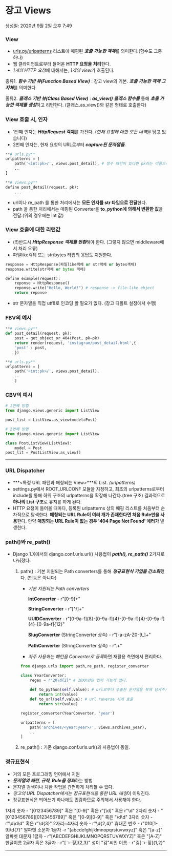 # 장고 Views

생성일: 2020년 9월 2일 오후 7:49

### View

- [urls.py/urlpatterns](http://urls.py/urlpatterns) 리스트에 매핑된 ***호출 가능한 객체***를 의미한다.(함수도 그중 하나)
- 웹 클라이언트로부터 들어온 **HTTP 요청을 처리**한다.
- *1개의 HTTP 요청*에 대해서는, *1개의 view*가 호출된다.

종류1. ***함수 기반 뷰(Function Based View)*** : 장고 view의 기본. ***호출 가능한 객체 그 자체***를 의미한다.

종류2. ***클래스 기반 뷰(Class Based View)*** : ***as_view() 클래스 함수를*** 통해 ***호출 가능한 객체를 생성***하고 리턴한다. (클래스.as_view()와 같은 형태로 호출한다)

### View 호출 시, 인자

- 1번째 인자는 ***HttpRequest* 객체**를 가진다. (*현재 요청에 대한 모든 내역*을 담고 있습니다)
- 2번째 인자는, 현재 요청의 URL로부터 ***capture된 문자열들.***

```python
**# urls.py**
urlpatterns = [
	path('<int:pk>/', views.post_detail), # 정수 패턴이 있다면 pk라는 이름으로 넘겨준다.
	..
]

**# views.py**
define post_detail(request, pk): 
	...
```

- url이나 re_path 를 통한 처리에서는 **모든 인자를 str 타입으로 전달**한다.
- path 을 통한 처리에서는 매핑된 Converter을 **to_python에 의해서 변환한 값**을 전달.(위의 경우에는 int 값)

### View 호출에 대한 리턴값

- (!!)반드시 ***HttpResponse 객체를 반환***해야 한다. (그렇지 않으면 middleware에서 처리 오류)
- 파일like객체 또는 str/bytes 타입의 응답도 지원한다.

```python
response = HttpResponse(파일like객체 or str객체 or bytes객체)
response.write(str객체 or bytes 객체)
```

```python
define example(request):
	reponse = HttpResponse()
	reponse.write("Hello, World!") # response -> file-like object
	return reponse
```

- str 문자열을 직접 utf8로 인코딩 할 필요가 없다. (장고 디폴트 설정에서 수행)

### FBV의 예시

```python
**# views.py**
def post_detail(request, pk):
	post = get_object_or_404(Post, pk=pk)
	return render(request, 'instagram/post_detail.html',{
	'post' : post,
	})

**# urls.py**
urlpatterns = [
	path('<int:pk>/', views.post_detail),
	..
	]
```

### CBV의 예시

```python
# 1번째 방법
from django.views.generic import ListView

post_list = ListView.as_view(model=Post)

# 2번째 방법
from django.views.generic import ListView

class PostListView(ListView):
	model = Post
post_lit = PostListView.as_view()
```

---

### URL Dispatcher

- ***<특정 URL 패턴과 매칭되는 View>***의 List. *(urlpatterns)*
- settings.py에서 ROOT_URLCONF 모듈을 지정하고, 최초의 urlpatterns로부터 include를 통해 하위 구조의 urlpatterns을 확장해 나간다.(tree 구조) 결과적으로 **하나의 List 구조**로 유지를 하게 된다.
- HTTP 요청이 들어올 때마다, 등록된 urlpatterns 상의 매핑 리스트를 처음부터 순차적으로 탐색한다. **매칭되는 URL Rule이 여러 개가 존재한다면 처음 Rule만을 사용**한다. 만약 **매칭되는 URL Rule이 없는 경우 '404 Page Not Found' 에러가** 발생한다.

### path()와 re_path()

- Django 1.X에서의 django.conf.urls.url() 사용법이 ***path(), re_path()*** 2가지로 나눠졌다.
    1. path() : 기본 지원되는 Path converters를 통해 ***정규표현식 기입을 간소화***했다. (만능은 아니다)
        - *기본 지원되는 Path converters*

            **IntConverter** - r"[0-9]+"

            **StringConverter** - r"[^/]+"

            **UUIDConverter** - r"[0-9a-f]{8}-[0-9a-f]{4}-[0-9a-f]{4}-[0-9a-f]{4}-[0-9a-f]{12}"

            **SlugConverter** (StringConverter 상속) - r"[-a-zA-Z0-9_]+"

            **PathConverter** (StringConverter 상속) - r".+"

        - *자주 사용하는 패턴을 Converter로 등록*하면 재활용 측면에서 편리하다.

        ```python
        from django.urls import path,re_path, register_converter

        class YearConverter:
            regex = r"20\d{2}" # 20XX년만 입력 가능케 했다.
            
            def to_python(self,value): # url로부터 추출한 문자열을 뷰에 넘겨주기 전에 호출
                return int(value)
            def to_url(self,value): # url reverse 시에 호출
                return str(value)

        register_converter(YearConverter, 'year')

        urlpatterns = [
        	path('archives/<year:year>/', views.archives_year),
        	..
        ]
        ```

    2. re_path() : 기존 django.conf.urls.url()과 사용법이 동일.

### 정규표현식

- 거의 모든 프로그래밍 언어에서 지원
- ***문자열의 패턴, 규칙, Rule을 정의***하는 방법
- 문자열 검색이나 치환 작업을 간편하게 처리할 수 있다.
- *장고의 URL Dispatcher에서는 정규표현식을 통한 URL 매칭*이 이뤄진다.
- 정규표현식은 띄어쓰기 하나에도 민감하므로 주의해서 사용해야 한다.

1자리 숫자 - "[0123456789]" 혹은 "[0-9]" 혹은 r"[\d]" 혹은 r"\d"
2자리 숫자 - "[0123456789][0123456789]" 혹은 "[0-9][0-9]" 혹은 "\d\d"
3자리 숫자 - r"\d\d\d" 혹은 r"\d{3}"
2자리~4자리 숫자 - r"\d{2,4}"
휴대폰 번호 - r"010[1-9]\d{7}"
알파벳 소문자 1글자 -r "[abcdefghijklmnopqrstuvwxyz]" 혹은 "[a-z]"
알파벳 대문자 1글자 - r"[ABCDEFGHIJKLMNOPQRSTUVWXYZ]" 혹은 "[A-Z]"
한글이름 2글자 혹은 3글자 - r"[ㄱ-힣]{2,3}"
성이 "김"씨인 이름  - r"김[ㄱ-힣]{1,2}"

---